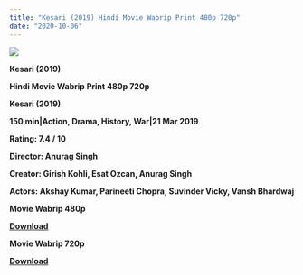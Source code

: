 ```yaml
---
title: "Kesari (2019) Hindi Movie Wabrip Print 480p 720p"
date: "2020-10-06"
---
```


[![](https://1.bp.blogspot.com/-HCSz1GCxqQg/X0OBnGXY1tI/AAAAAAAAEkY/EBnKdhwyCnQfX9NXy62_y0vNPQgZZpDKwCLcBGAsYHQ/s1600/images{2deb609f52c527dc8b4fbab26c6d0bae2964b23de7178cabf97238dc1868ff55}252851{2deb609f52c527dc8b4fbab26c6d0bae2964b23de7178cabf97238dc1868ff55}2529.webp)](https://1.bp.blogspot.com/-HCSz1GCxqQg/X0OBnGXY1tI/AAAAAAAAEkY/EBnKdhwyCnQfX9NXy62_y0vNPQgZZpDKwCLcBGAsYHQ/s1600/images{2deb609f52c527dc8b4fbab26c6d0bae2964b23de7178cabf97238dc1868ff55}252851{2deb609f52c527dc8b4fbab26c6d0bae2964b23de7178cabf97238dc1868ff55}2529.webp)

 **Kesari (2019)**

**Hindi Movie Wabrip Print 480p 720p**

**Kesari (2019)**

**150 min|Action, Drama, History, War|21 Mar 2019**

**Rating: 7.4 / 10** 

**Director: Anurag Singh**

**Creator: Girish Kohli, Esat Ozcan, Anurag Singh**

**Actors: Akshay Kumar, Parineeti Chopra, Suvinder Vicky, Vansh Bhardwaj**

 **Movie Wabrip 480p** 

**[Download](https://myglinks.xyz/4633)** 

 **Movie Wabrip 720p** 

**[Download](https://myglinks.xyz/4634)**
